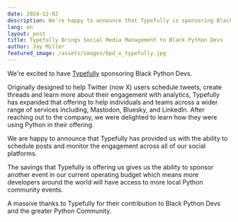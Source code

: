 ```yaml
---
date: 2024-12-02
description: We're happy to announce that Typefully is sponsoring Black Python Devs.
lang: en
layout: post
title: Typefully Brings Social Media Management to Black Python Devs
author: Jay Miller
featured_image: /assets/images/bpd_x_typefully.jpg
---
```


We're excited to have [Typefully](https://typefully.com) sponsoring Black Python Devs.

Originally designed to help Twitter (now X) users schedule tweets, create threads and learn more about their engagement with analytics, Typefully has expanded that offering to help individuals and teams across a wider range of services including, Mastodon, Bluesky, and LinkedIn. After reaching out to the company, we were delighted to learn how they were using Python in their offering.

We are happy to announce that Typefully has provided us with the ability to schedule posts and monitor the engagement across all of our social platforms.

The savings that Typefully is offering us gives us the ability to sponsor another event in our current operating budget which means more developers around the world will have access to more local Python community events.

A massive thanks to Typefully for their contribution to Black Python Devs and the greater Python Community.
